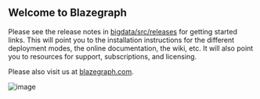 ## Welcome to Blazegraph

Please see the release notes in [bigdata/src/releases](bigdata/src/releases) for getting started links.  This will point you to the installation instructions for the different deployment modes, the online documentation, the wiki, etc. It will also point you to resources for support, subscriptions, and licensing.

Please also visit us at [blazegraph.com](http://www.blazegraph.com).

![image](http://www.blazegraph.com/static/images/blazegraph.png)
